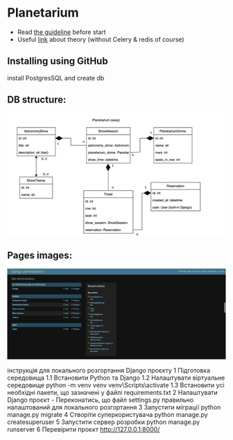# Planetarium

- Read [the guideline](https://github.com/mate-academy/py-task-guideline/blob/main/README.md) before start
- Useful [link](https://soshace.com/dockerizing-django-with-postgres-redis-and-celery/) about theory 
  (without Celery & redis of course)
## Installing using GitHub
install PostgresSQL and create db


## DB structure:
![img1.png](img1.png)
## Pages images:
![img2.png](img2.png)

інструкція для локального розгортання Django проєкту
1 Підготовка середовища
1.1 Встановити Python та Django
1.2 Налаштувати віртуальне середовище
python -m venv venv
venv\Scripts\activate
1.3 Встановити усі необхідні пакети, що зазначені у файлі requirements.txt
2  Налаштувати Django проєкт - Переконатись, що файл settings.py правильно налаштований для локального розгортання
3 Запустити міграції
python manage.py migrate
4 Створіти суперкористувача
python manage.py createsuperuser
5 Запустити сервер розробки
python manage.py runserver
6 Перевірити проєкт
http://127.0.0.1:8000/